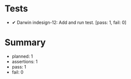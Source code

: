 # Tests

- ✔ Darwin indesign-12: Add and run test. [pass: 1, fail: 0]

# Summary

- planned: 1
- assertions: 1
- pass: 1
- fail: 0

